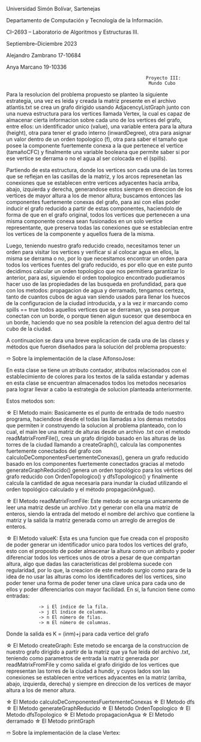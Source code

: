 Universidad Simón Bolívar, Sartenejas

Departamento de Computación y Tecnología de la Información.

CI–2693 – Laboratorio de Algoritmos y Estructuras III.

Septiembre–Diciembre 2023

Alejandro Zambrano 17-10684

Anya Marcano 19-10336

                                                        Proyecto III:
                                                         Mundo Cubo
                                                         
Para la resolucion del problema propuesto se planteo la siguiente estrategia, una vez es leida y creada la matriz presente en el archivo atlantis.txt
se crea un grafo dirigido usando AdjacencyListGraph junto con una nueva estructura para los vertices llamada Vertex, la cual es capaz de almacenar 
cierta informacion sobre cada uno de los vertices del grafo, entre ellos: un identificador unico (value), una variable entera para la altura (height),
otra para tener el grado interno (inwardDegree), otra para asignar un valor dentro de un orden topologico (f), otra para saber el tamaño que posee la
componente fuertemente conexa a la que pertenece el vertice (tamañoCFC) y finalmente una variable booleana que permite saber si por ese vertice se derrama 
o no el agua al ser colocada en el (spills).

Partiendo de esta estructura, donde los vertices son cada una de las torres que se reflejan en las casillas de la matriz, y los arcos represenetan las 
conexiones que se establecen entre vertices adyacentes hacia arriba, abajo, izquierda y derecha, generandose estos siempre en direccion de los vertices
de mayor altura a los de menor altura; buscamos entonces las componentes fuertemente conexas del grafo, para asi con ellas poder inducir el grafo 
reducido a partir de estas componentes, haciendolo de forma de que en el grafo original, todos los vertices que pertenecen a una misma componente 
conexa sean fusionados en un solo vertice representante, que preserva todas las conexiones que se establecian entre los vertices de la componente y 
aquellos fuera de la misma. 

Luego, teniendo nuestro grafo reducido creado, necesitamos tener un orden para visitar los vertices y verificar si al 
colocar agua en ellos, la misma se derrama o no, por lo que necesitamos encontrar un orden para todos los vertices fuentes del grafo reducido, es por 
ello que en este punto decidimos calcular un orden topologico que nos permitiera garantizar lo anterior, para asi, siguiendo el orden topologico 
encontrado pudieramos hacer uso de las propiedades de las busqueda en profundidad, para que con los metodos: propagacion de agua y derramado, 
tengamos certeza, tanto de cuantos cubos de agua van siendo usados para llenar los huecos de la configuracion de la ciudad introducida, y a la vez ir 
marcando como spills == true todos aquellos vertices que se derraman, ya sea porque conectan con un borde, o porque tienen algun sucesor que desemboca 
en un borde, haciendo que no sea posible la retencion del agua dentro del tal cubo de la ciudad. 

A continuacion se dara una breve explicacion de cada una de las clases y métodos que fueron diseñados para la solución del problema propuesto:

➱ Sobre la implementación de la clase AlfonsoJose:

   En esta clase se tiene un atributo contador, atributos relacionados con el establecimiento de colores para los textos de la salida estandar y ademas
   en esta clase se encuentran almacenados todos los metodos necesarios para lograr llevar a cabo la estrategia de solucion planteada anteriormente.

   Estos metodos son:

   ☆ El Metodo main:
      Basicamente es el punto de entrada de todo nuestro programa, haciendose desde el todas las llamadas a los demas metodos que permiten ir construyendo la 
      solucion al problema planteado, con lo cual, el main lee una matriz de alturas desde un archivo .txt con el metodo readMatrixFromFile(), crea un grafo 
      dirigido basado en las alturas de las torres de la ciudad llamando a createGraph(), calcula las componentes fuertemente conectados del grafo con 
      calculoDeComponentesFuertementeConexas(), genera un grafo reducido basado en los componentes fuertemente conectados gracias al metodo generateGraphReducido()
      genera un orden topológico para los vértices del grafo reducido con OrdenTopologico() y dfsTopologico() y finalmente calcula la cantidad de agua necesaria 
      para inundar la ciudad utilizando el orden topológico calculado y el método propagaciónAgua().
      
   ☆ El Metodo readMatrixFromFile:
      Este metodo se ecnarga unicamente de leer una matriz desde un archivo .txt y generar con ella una matriz de enteros, siendo la entrada del metodo el nombre 
      del archivo que contiene la matriz y la salida la matriz generada como un arreglo de arreglos de enteros.
     
   ☆ El Metodo valueK:
      Esta es una funcion que fue creada con el proposito de poder generar un identificador unico para todos los vertices del grafo, esto con el proposito de poder 
      almacenar la altura como un atributo y poder diferenciar todos los vertices unos de otros a pesar de que compartan altura, algo que dadas las caracteristicas 
      del problema sucede con regularidad, por lo que, la creacion de este metodo surgio como para de la idea de no usar las alturas como los identificadores del 
      los vertices, sino poder tener una forma de poder tener una clave unica para cada uno de ellos y poder diferenciarlos con mayor facilidad.
      En si, la funcion tiene como entradas: 
      
                -> i El índice de la fila.
                -> j El índice de columna.
                -> n El número de filas.
                -> m El número de columnas.
                
   Donde la salida es K = (i*n*m)+j para cada vertice del grafo
   
   ☆ El Metodo createGraph:
      Este metodo se encarga de la construccion de nuestro grafo dirigido a partir de la matriz que ya fue leida del archivo .txt, teniendo como parametros de 
      entrada la matriz generada por readMatrixFromFile y como salida el grafo dirigido de los vertices que representan las torres de la ciudad a hundir, y cuyos 
      lados son las conexiones se establecen entre vertices adyacentes en la matriz (arriba, abajo, izquierda, derecha) y siempre en direccion de los vertices de 
      mayor altura a los de menor altura. 
      
   ☆ El Metodo calculoDeComponentesFuertementeConexas
   ☆ El Metodo dfs
   ☆ El Metodo generateGraphReducido
   ☆ El Metodo OrdenTopologico
   ☆ El Metodo dfsTopologico
   ☆ El Metodo propagacionAgua
   ☆ El Metodo derramado
   ☆ El Metodo printGraph
   
➱ Sobre la implementación de la clase Vertex:
